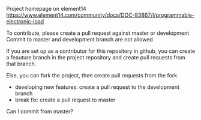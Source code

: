 Project homepage on element14 https://www.element14.com/community/docs/DOC-83867/l/programmable-electronic-load

To contribute, please create a pull request against master or development
Commit to master and development branch are not allowed

If you are set up as a contributor for this repository in github, you can create a feauture branch in the project repository and create pull requests from that branch.

Else, you can fork the project, then create pull requests from the fork.


- developing new features: create a pull request to the development branch
- break fix: create a pull request to master 


Can I commit from master?
